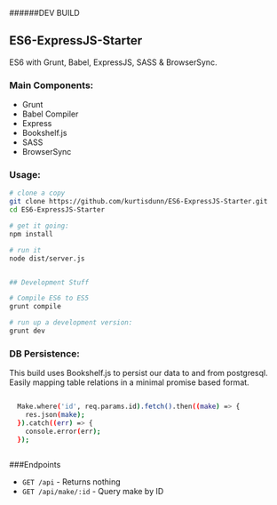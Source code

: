 ######DEV BUILD

## ES6-ExpressJS-Starter
ES6 with Grunt, Babel, ExpressJS, SASS &amp; BrowserSync.


### Main Components:
 - Grunt 
 - Babel Compiler
 - Express
 - Bookshelf.js
 - SASS
 - BrowserSync




### Usage:

```sh
# clone a copy
git clone https://github.com/kurtisdunn/ES6-ExpressJS-Starter.git
cd ES6-ExpressJS-Starter

# get it going:
npm install

# run it
node dist/server.js

```

```sh

## Development Stuff

# Compile ES6 to ES5
grunt compile

# run up a development version:
grunt dev

```


### DB Persistence:
This build uses Bookshelf.js to persist our data to and from postgresql. Easily mapping table relations in a minimal promise based format. 

```sh

  Make.where('id', req.params.id).fetch().then((make) => {
    res.json(make); 
  }).catch((err) => {
    console.error(err);
  });
  
```

###Endpoints

 - `GET /api` - Returns nothing
 - `GET /api/make/:id` - Query make by ID